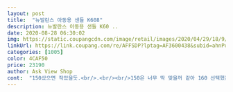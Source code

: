 ```yaml
---
layout: post 
title:  "뉴발란스 아동용 샌들 K608" 
description: 뉴발란스 아동용 샌들 K60 ..
date: 2020-08-28 06:30:02 
img: https://static.coupangcdn.com/image/retail/images/2020/04/29/18/9/efa65a86-42a2-4e33-9b17-dad47914a796.jpg 
linkUrl: https://link.coupang.com/re/AFFSDP?lptag=AF3600438&subid=ahnPublicAsk&pageKey=1795997601&itemId=2661077301&vendorItemId=70638232940&traceid=V0-113-b1e4021ccc50e33f 
categories: [1005] 
color: 4CAF50 
price: 23190 
author: Ask View Shop 
cont:  "150샀으면 작았을듯.<br/>.<br/><br/>150은 너무 딱 맞을꺼 같아 160 선택했는데<br/>160하길 잘했네요<br/>5세 /44개월 /남자아이<br/>걷는거 보다 뛰는걸 좋아하는 아들이기에<br/>그아이는 신을때 좀.<br/>.<br/>  쑥 안들어가는 느낌?<br/>나름 발등에 살이 좀 있는편인데<br/>나이키 운동화 150신는 아인데<br/>너무 딱 맞으면 답답하고 더울꺼 같아 160 했는데<br/>단단하지 않아 신고 다니기 편할듯 합니다<br/>더군다나 발등을 좀 많이 덥는 스퇄이라<br/>디자인이 정말 이쁘고 바닥 부분이랑 발을 고정해주는(?) 그 부분이 정 말 푹신푹신해서 데일리로 신고 다니기 좋을 것 같아요.<br/>배송도 정말 빨리 왔고요.<br/>포장은 뉴발란스 박스에 넣어져 있었어요.<br/><br/>맞게사지마시고 10이나20  위로 사세요<br/>발등에 살이 심하게 있는 아이거등요<br/>발볼없고 발등살도없는데 160하면 딱맞았을꺼같아요<br/>발어 걸리는거 없이 가벼운걸 찾다가 선택했어요<br/>샌들170 했습니다.<br/><br/>신고벗기 용이하고 가볍고<br/>쏙 잘 들어가네요<br/>아디다스크게나온거 150 신고<br/>울 아들 신고 좋아해서 동갑에 키로수 비슷한 조카도 하나 선물해 줬는데<br/>일반보통 160신어요.<br/><br/>찍찍이라서 조여주면되네요!!<br/>참고하세요<br/>크진 않아요<br/>" 
---
```

